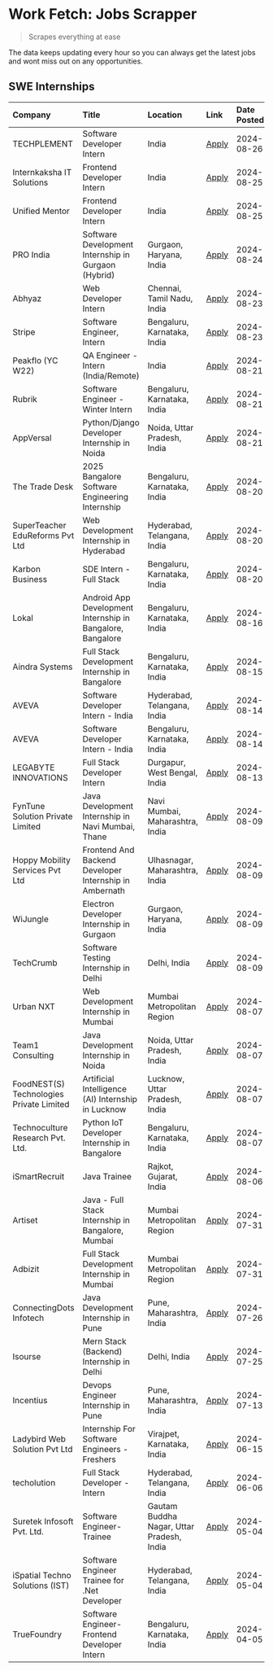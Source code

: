 # Work Fetch: Jobs Scrapper
> Scrapes everything at ease

The data keeps updating every hour so you can always get the latest jobs and wont miss out on any opportunities.

## SWE Internships
<!--START_SECTION:workfetch-->
| Company                                  | Title                                                      | Location                                  | Link                                                                                                                                                                                                                                                                                          | Date Posted   |
|:-----------------------------------------|:-----------------------------------------------------------|:------------------------------------------|:----------------------------------------------------------------------------------------------------------------------------------------------------------------------------------------------------------------------------------------------------------------------------------------------|:--------------|
| TECHPLEMENT                              | Software Developer Intern                                  | India                                     | [Apply](https://in.linkedin.com/jobs/view/software-developer-intern-at-techplement-4007617144?position=49&pageNum=0&refId=0THu2DxCJAX3PCiP5%2ByZzA%3D%3D&trackingId=5RefjPyJ6e1zhgh0tiXaig%3D%3D&trk=public_jobs_jserp-result_search-card)                                                    | 2024-08-26    |
| Internkaksha IT Solutions                | Frontend Developer Intern                                  | India                                     | [Apply](https://in.linkedin.com/jobs/view/frontend-developer-intern-at-internkaksha-it-solutions-4009949156?position=19&pageNum=0&refId=0THu2DxCJAX3PCiP5%2ByZzA%3D%3D&trackingId=30bIrA5j5C0DZZZieJ7QeQ%3D%3D&trk=public_jobs_jserp-result_search-card)                                      | 2024-08-25    |
| Unified Mentor                           | Frontend Developer Intern                                  | India                                     | [Apply](https://in.linkedin.com/jobs/view/frontend-developer-intern-at-unified-mentor-4007726085?position=40&pageNum=0&refId=0THu2DxCJAX3PCiP5%2ByZzA%3D%3D&trackingId=ayBlARpaPQ6XX2UVO3Njbg%3D%3D&trk=public_jobs_jserp-result_search-card)                                                 | 2024-08-25    |
| PRO India                                | Software Development Internship in Gurgaon (Hybrid)        | Gurgaon, Haryana, India                   | [Apply](https://in.linkedin.com/jobs/view/software-development-internship-in-gurgaon-hybrid-at-pro-india-4009587664?position=58&pageNum=0&refId=0THu2DxCJAX3PCiP5%2ByZzA%3D%3D&trackingId=2qOrcwjAU6qLO%2FQrs1l17w%3D%3D&trk=public_jobs_jserp-result_search-card)                            | 2024-08-24    |
| Abhyaz                                   | Web Developer Intern                                       | Chennai, Tamil Nadu, India                | [Apply](https://in.linkedin.com/jobs/view/web-developer-intern-at-abhyaz-4008635045?position=22&pageNum=0&refId=0THu2DxCJAX3PCiP5%2ByZzA%3D%3D&trackingId=WRWOd%2F8QkRDsIs12rptrkg%3D%3D&trk=public_jobs_jserp-result_search-card)                                                            | 2024-08-23    |
| Stripe                                   | Software Engineer, Intern                                  | Bengaluru, Karnataka, India               | [Apply](https://in.linkedin.com/jobs/view/software-engineer-intern-at-stripe-4008214242?position=45&pageNum=0&refId=0THu2DxCJAX3PCiP5%2ByZzA%3D%3D&trackingId=knzIVKqAZHjwD2oo3K9QoQ%3D%3D&trk=public_jobs_jserp-result_search-card)                                                          | 2024-08-23    |
| Peakflo (YC W22)                         | QA Engineer - Intern (India/Remote)                        | India                                     | [Apply](https://in.linkedin.com/jobs/view/qa-engineer-intern-india-remote-at-peakflo-yc-w22-4007047501?position=10&pageNum=0&refId=0THu2DxCJAX3PCiP5%2ByZzA%3D%3D&trackingId=4WNgY2XmeU8u%2Bn68aj9x4A%3D%3D&trk=public_jobs_jserp-result_search-card)                                         | 2024-08-21    |
| Rubrik                                   | Software Engineer - Winter Intern                          | Bengaluru, Karnataka, India               | [Apply](https://in.linkedin.com/jobs/view/software-engineer-winter-intern-at-rubrik-4006567784?position=16&pageNum=0&refId=0THu2DxCJAX3PCiP5%2ByZzA%3D%3D&trackingId=Uj%2Bu%2FAEWsgA2IvpAOp1HhQ%3D%3D&trk=public_jobs_jserp-result_search-card)                                               | 2024-08-21    |
| AppVersal                                | Python/Django Developer Internship in Noida                | Noida, Uttar Pradesh, India               | [Apply](https://in.linkedin.com/jobs/view/python-django-developer-internship-in-noida-at-appversal-4005107325?position=55&pageNum=0&refId=0THu2DxCJAX3PCiP5%2ByZzA%3D%3D&trackingId=%2F%2FOkY1BDziGEQ%2BjokXoGJA%3D%3D&trk=public_jobs_jserp-result_search-card)                              | 2024-08-21    |
| The Trade Desk                           | 2025 Bangalore Software Engineering Internship             | Bengaluru, Karnataka, India               | [Apply](https://in.linkedin.com/jobs/view/2025-bangalore-software-engineering-internship-at-the-trade-desk-3987456531?position=47&pageNum=0&refId=0THu2DxCJAX3PCiP5%2ByZzA%3D%3D&trackingId=nLZD951jFUtM1EFXei%2FDFw%3D%3D&trk=public_jobs_jserp-result_search-card)                          | 2024-08-20    |
| SuperTeacher EduReforms Pvt Ltd          | Web Development Internship in Hyderabad                    | Hyderabad, Telangana, India               | [Apply](https://in.linkedin.com/jobs/view/web-development-internship-in-hyderabad-at-superteacher-edureforms-pvt-ltd-4005995608?position=51&pageNum=0&refId=0THu2DxCJAX3PCiP5%2ByZzA%3D%3D&trackingId=LF5JhpI%2FuN7UaYDfO%2Bqsmw%3D%3D&trk=public_jobs_jserp-result_search-card)              | 2024-08-20    |
| Karbon Business                          | SDE Intern - Full Stack                                    | Bengaluru, Karnataka, India               | [Apply](https://in.linkedin.com/jobs/view/sde-intern-full-stack-at-karbon-business-4002650261?position=57&pageNum=0&refId=0THu2DxCJAX3PCiP5%2ByZzA%3D%3D&trackingId=pDT10rBP3nHHCIcfmvhtRA%3D%3D&trk=public_jobs_jserp-result_search-card)                                                    | 2024-08-20    |
| Lokal                                    | Android App Development Internship in Bangalore, Bangalore | Bengaluru, Karnataka, India               | [Apply](https://in.linkedin.com/jobs/view/android-app-development-internship-in-bangalore-bangalore-at-lokal-4003132558?position=37&pageNum=0&refId=0THu2DxCJAX3PCiP5%2ByZzA%3D%3D&trackingId=0sBrSCe9pcC5DIgMn30MkQ%3D%3D&trk=public_jobs_jserp-result_search-card)                          | 2024-08-16    |
| Aindra Systems                           | Full Stack Development Internship in Bangalore             | Bengaluru, Karnataka, India               | [Apply](https://in.linkedin.com/jobs/view/full-stack-development-internship-in-bangalore-at-aindra-systems-4002065939?position=27&pageNum=0&refId=0THu2DxCJAX3PCiP5%2ByZzA%3D%3D&trackingId=veMjg1k9wVUJG%2F2wCnrGXg%3D%3D&trk=public_jobs_jserp-result_search-card)                          | 2024-08-15    |
| AVEVA                                    | Software Developer Intern - India                          | Hyderabad, Telangana, India               | [Apply](https://in.linkedin.com/jobs/view/software-developer-intern-india-at-aveva-3998281598?position=54&pageNum=0&refId=0THu2DxCJAX3PCiP5%2ByZzA%3D%3D&trackingId=Hjg5NlSQtLkDQhiCgJrKnQ%3D%3D&trk=public_jobs_jserp-result_search-card)                                                    | 2024-08-14    |
| AVEVA                                    | Software Developer Intern - India                          | Bengaluru, Karnataka, India               | [Apply](https://in.linkedin.com/jobs/view/software-developer-intern-india-at-aveva-3998279987?position=56&pageNum=0&refId=0THu2DxCJAX3PCiP5%2ByZzA%3D%3D&trackingId=Mv48JyctUH1sNVOvhnQTRw%3D%3D&trk=public_jobs_jserp-result_search-card)                                                    | 2024-08-14    |
| LEGABYTE INNOVATIONS                     | Full Stack Developer Intern                                | Durgapur, West Bengal, India              | [Apply](https://in.linkedin.com/jobs/view/full-stack-developer-intern-at-legabyte-innovations-3999983087?position=14&pageNum=0&refId=0THu2DxCJAX3PCiP5%2ByZzA%3D%3D&trackingId=AE7ZvVdpFnHUUTXNkF7tyQ%3D%3D&trk=public_jobs_jserp-result_search-card)                                         | 2024-08-13    |
| FynTune Solution Private Limited         | Java Development Internship in Navi Mumbai, Thane          | Navi Mumbai, Maharashtra, India           | [Apply](https://in.linkedin.com/jobs/view/java-development-internship-in-navi-mumbai-thane-at-fyntune-solution-private-limited-3997617373?position=9&pageNum=0&refId=0THu2DxCJAX3PCiP5%2ByZzA%3D%3D&trackingId=39t2RqJ5Ccxbi9UEjWkw6A%3D%3D&trk=public_jobs_jserp-result_search-card)         | 2024-08-09    |
| Hoppy Mobility Services Pvt Ltd          | Frontend And Backend Developer Internship in Ambernath     | Ulhasnagar, Maharashtra, India            | [Apply](https://in.linkedin.com/jobs/view/frontend-and-backend-developer-internship-in-ambernath-at-hoppy-mobility-services-pvt-ltd-3997617379?position=17&pageNum=0&refId=0THu2DxCJAX3PCiP5%2ByZzA%3D%3D&trackingId=xBxsJ2x9bVIBXxTgQdq6YA%3D%3D&trk=public_jobs_jserp-result_search-card)   | 2024-08-09    |
| WiJungle                                 | Electron Developer Internship in Gurgaon                   | Gurgaon, Haryana, India                   | [Apply](https://in.linkedin.com/jobs/view/electron-developer-internship-in-gurgaon-at-wijungle-3997620392?position=30&pageNum=0&refId=0THu2DxCJAX3PCiP5%2ByZzA%3D%3D&trackingId=xTWi0VgF4txEK%2BcYw%2Bk8QQ%3D%3D&trk=public_jobs_jserp-result_search-card)                                    | 2024-08-09    |
| TechCrumb                                | Software Testing Internship in Delhi                       | Delhi, India                              | [Apply](https://in.linkedin.com/jobs/view/software-testing-internship-in-delhi-at-techcrumb-3997618403?position=38&pageNum=0&refId=0THu2DxCJAX3PCiP5%2ByZzA%3D%3D&trackingId=A9gUOzUg1dH33BzedLDODA%3D%3D&trk=public_jobs_jserp-result_search-card)                                           | 2024-08-09    |
| Urban NXT                                | Web Development Internship in Mumbai                       | Mumbai Metropolitan Region                | [Apply](https://in.linkedin.com/jobs/view/web-development-internship-in-mumbai-at-urban-nxt-3995561641?position=3&pageNum=0&refId=0THu2DxCJAX3PCiP5%2ByZzA%3D%3D&trackingId=yvaFFX4JU377xzbqCtr8ug%3D%3D&trk=public_jobs_jserp-result_search-card)                                            | 2024-08-07    |
| Team1 Consulting                         | Java Development Internship in Noida                       | Noida, Uttar Pradesh, India               | [Apply](https://in.linkedin.com/jobs/view/java-development-internship-in-noida-at-team1-consulting-3995561721?position=31&pageNum=0&refId=0THu2DxCJAX3PCiP5%2ByZzA%3D%3D&trackingId=I1WidYgIPDXWBpYVcSdZJQ%3D%3D&trk=public_jobs_jserp-result_search-card)                                    | 2024-08-07    |
| FoodNEST(S) Technologies Private Limited | Artificial Intelligence (AI) Internship in Lucknow         | Lucknow, Uttar Pradesh, India             | [Apply](https://in.linkedin.com/jobs/view/artificial-intelligence-ai-internship-in-lucknow-at-foodnest-s-technologies-private-limited-3995566246?position=43&pageNum=0&refId=0THu2DxCJAX3PCiP5%2ByZzA%3D%3D&trackingId=V3bDeS2VhYQsDwFTjJRJmA%3D%3D&trk=public_jobs_jserp-result_search-card) | 2024-08-07    |
| Technoculture Research Pvt. Ltd.         | Python IoT Developer Internship in Bangalore               | Bengaluru, Karnataka, India               | [Apply](https://in.linkedin.com/jobs/view/python-iot-developer-internship-in-bangalore-at-technoculture-research-pvt-ltd-3995565397?position=53&pageNum=0&refId=0THu2DxCJAX3PCiP5%2ByZzA%3D%3D&trackingId=ZUI1xykCL2VxxLcUS03s9g%3D%3D&trk=public_jobs_jserp-result_search-card)              | 2024-08-07    |
| iSmartRecruit                            | Java Trainee                                               | Rajkot, Gujarat, India                    | [Apply](https://in.linkedin.com/jobs/view/java-trainee-at-ismartrecruit-3992301825?position=26&pageNum=0&refId=0THu2DxCJAX3PCiP5%2ByZzA%3D%3D&trackingId=IHnQtA%2B1ARDVZWm5vYtFnw%3D%3D&trk=public_jobs_jserp-result_search-card)                                                             | 2024-08-06    |
| Artiset                                  | Java - Full Stack Internship in Bangalore, Mumbai          | Mumbai Metropolitan Region                | [Apply](https://in.linkedin.com/jobs/view/java-full-stack-internship-in-bangalore-mumbai-at-artiset-3989213754?position=4&pageNum=0&refId=0THu2DxCJAX3PCiP5%2ByZzA%3D%3D&trackingId=mctML%2Fxxwmt0nN27k8H0ng%3D%3D&trk=public_jobs_jserp-result_search-card)                                  | 2024-07-31    |
| Adbizit                                  | Full Stack Development Internship in Mumbai                | Mumbai Metropolitan Region                | [Apply](https://in.linkedin.com/jobs/view/full-stack-development-internship-in-mumbai-at-adbizit-3989207912?position=21&pageNum=0&refId=0THu2DxCJAX3PCiP5%2ByZzA%3D%3D&trackingId=8o8kvoVDM2%2FF6d0UUvJjJA%3D%3D&trk=public_jobs_jserp-result_search-card)                                    | 2024-07-31    |
| ConnectingDots Infotech                  | Java Development Internship in Pune                        | Pune, Maharashtra, India                  | [Apply](https://in.linkedin.com/jobs/view/java-development-internship-in-pune-at-connectingdots-infotech-3983314097?position=7&pageNum=0&refId=0THu2DxCJAX3PCiP5%2ByZzA%3D%3D&trackingId=DysLJu0DWKojnSQNVStMkA%3D%3D&trk=public_jobs_jserp-result_search-card)                               | 2024-07-26    |
| Isourse                                  | Mern Stack (Backend) Internship in Delhi                   | Delhi, India                              | [Apply](https://in.linkedin.com/jobs/view/mern-stack-backend-internship-in-delhi-at-isourse-3985018971?position=20&pageNum=0&refId=0THu2DxCJAX3PCiP5%2ByZzA%3D%3D&trackingId=185tcrP7xIoS44frynXZ6w%3D%3D&trk=public_jobs_jserp-result_search-card)                                           | 2024-07-25    |
| Incentius                                | Devops Engineer Internship in Pune                         | Pune, Maharashtra, India                  | [Apply](https://in.linkedin.com/jobs/view/devops-engineer-internship-in-pune-at-incentius-3975790913?position=48&pageNum=0&refId=0THu2DxCJAX3PCiP5%2ByZzA%3D%3D&trackingId=fQo51IkieqrksDggW0QC4w%3D%3D&trk=public_jobs_jserp-result_search-card)                                             | 2024-07-13    |
| Ladybird Web Solution Pvt Ltd            | Internship For Software Engineers - Freshers               | Virajpet, Karnataka, India                | [Apply](https://in.linkedin.com/jobs/view/internship-for-software-engineers-freshers-at-ladybird-web-solution-pvt-ltd-3950263862?position=25&pageNum=0&refId=0THu2DxCJAX3PCiP5%2ByZzA%3D%3D&trackingId=FcN9%2BCCAFupdmtbHS3%2Bjhw%3D%3D&trk=public_jobs_jserp-result_search-card)             | 2024-06-15    |
| techolution                              | Full Stack Developer - Intern                              | Hyderabad, Telangana, India               | [Apply](https://in.linkedin.com/jobs/view/full-stack-developer-intern-at-techolution-3947911862?position=18&pageNum=0&refId=0THu2DxCJAX3PCiP5%2ByZzA%3D%3D&trackingId=5zALlcLXTsz00sXlpGB9Mg%3D%3D&trk=public_jobs_jserp-result_search-card)                                                  | 2024-06-06    |
| Suretek Infosoft Pvt. Ltd.               | Software Engineer-Trainee                                  | Gautam Buddha Nagar, Uttar Pradesh, India | [Apply](https://in.linkedin.com/jobs/view/software-engineer-trainee-at-suretek-infosoft-pvt-ltd-3916999948?position=15&pageNum=0&refId=0THu2DxCJAX3PCiP5%2ByZzA%3D%3D&trackingId=T39sJG6cvQ8VIEGBp082nw%3D%3D&trk=public_jobs_jserp-result_search-card)                                       | 2024-05-04    |
| iSpatial Techno Solutions (IST)          | Software Engineer Trainee for .Net Developer               | Hyderabad, Telangana, India               | [Apply](https://in.linkedin.com/jobs/view/software-engineer-trainee-for-net-developer-at-ispatial-techno-solutions-ist-3917308013?position=23&pageNum=0&refId=0THu2DxCJAX3PCiP5%2ByZzA%3D%3D&trackingId=24t3Wy5g6Xm2o0TyPU6OjA%3D%3D&trk=public_jobs_jserp-result_search-card)                | 2024-05-04    |
| TrueFoundry                              | Software Engineer- Frontend Developer Intern               | Bengaluru, Karnataka, India               | [Apply](https://in.linkedin.com/jobs/view/software-engineer-frontend-developer-intern-at-truefoundry-3887320206?position=32&pageNum=0&refId=0THu2DxCJAX3PCiP5%2ByZzA%3D%3D&trackingId=%2BIP3Ob4J6NhyWLeJwU1JQw%3D%3D&trk=public_jobs_jserp-result_search-card)                                | 2024-04-05    |
<!--END_SECTION:workfetch-->
